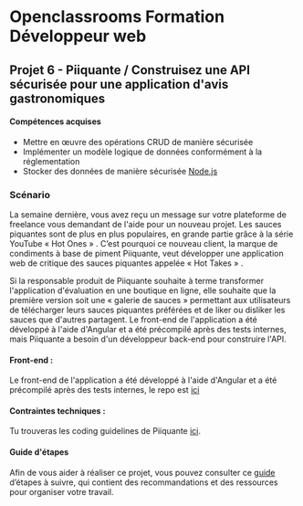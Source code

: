 # Openclassrooms Formation Développeur web
## Projet 6 - Piiquante / Construisez une API sécurisée pour une application d'avis gastronomiques


#### Compétences acquises

-   Mettre en œuvre des opérations CRUD de manière sécurisée
-   Implémenter un modèle logique de données conformément à la réglementation
-   Stocker des données de manière sécurisée
[Node.js](https://img.shields.io/badge/Node.js-%20-blue)

### Scénario

La semaine dernière, vous avez reçu un message sur votre plateforme de freelance vous demandant de l'aide pour un nouveau projet. Les sauces piquantes sont de plus en plus populaires, en grande partie grâce à la série YouTube « Hot Ones » . C’est pourquoi ce nouveau client, la marque de condiments à base de piment Piiquante, veut développer une application web de critique des sauces piquantes appelée « Hot Takes » .

Si la responsable produit de Piiquante souhaite à terme transformer l'application d'évaluation en une boutique en ligne, elle souhaite que la première version soit une « galerie de sauces » permettant aux utilisateurs de télécharger leurs sauces piquantes préférées et de liker ou disliker les sauces que d'autres partagent. Le front-end de l'application a été développé à l'aide d'Angular et a été précompilé après des tests internes, mais Piiquante a besoin d'un développeur back-end pour construire l'API.


 #### Front-end : 
 Le front-end de l'application a été développé à l'aide d'Angular et a été précompilé après des tests internes, le repo est [ici](https://github.com/OpenClassrooms-Student-Center/Web-Developer-P6)


 #### Contraintes techniques : 
 Tu trouveras les coding guidelines de Piiquante  [ici](https://s3.eu-west-1.amazonaws.com/course.oc-static.com/projects/DWJ_FR_P6/Requirements_DW_P6.pdf).
 

 #### Guide d'étapes

Afin de vous aider à réaliser ce projet, vous pouvez consulter ce [guide](https://s3.eu-west-1.amazonaws.com/course.oc-static.com/projects/DWJ_FR_P6/Guide+E%CC%81tapes+Cle%CC%81s_DW_P6.pdf) d’étapes à suivre, qui contient des recommandations et des ressources pour organiser votre travail.


